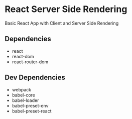 # React Server Side Rendering

Basic React App with Client and Server Side Rendering

## Dependencies

* react
* react-dom
* react-router-dom


## Dev Dependencies

* webpack
* babel-core
* babel-loader
* babel-preset-env
* babel-preset-react